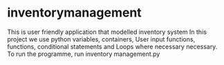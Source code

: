 # inventorymanagement

This is user friendly application that modelled inventory system
In this project we use python variables, containers, User input functions, functions, conditional statements and Loops where necessary necessary.
To run the programme, run inventory management.py
